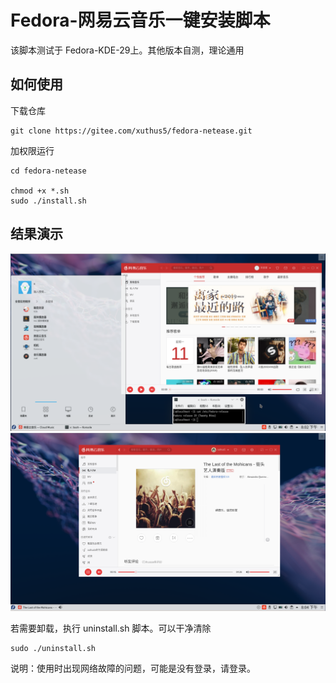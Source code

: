 # Fedora-网易云音乐一键安装脚本

该脚本测试于 Fedora-KDE-29上。其他版本自测，理论通用

## 如何使用

下载仓库

```
git clone https://gitee.com/xuthus5/fedora-netease.git
```

加权限运行

```
cd fedora-netease

chmod +x *.sh
sudo ./install.sh
```

## 结果演示

![首页](./preview/index.png)
![详细](./preview/detail.png)

若需要卸载，执行 uninstall.sh 脚本。可以干净清除

```
sudo ./uninstall.sh
```

说明：使用时出现网络故障的问题，可能是没有登录，请登录。